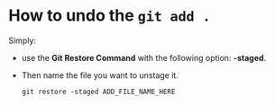 # How to undo the `git add .`

Simply: 
- use the **Git Restore Command** with the following option: **-staged**.
- Then name the file you want to unstage it.

   ` git restore -staged ADD_FILE_NAME_HERE `

